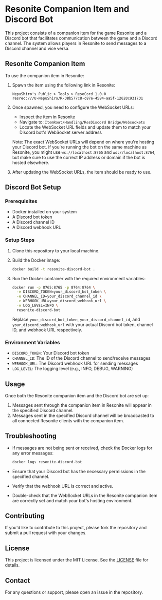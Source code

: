 # Resonite Companion Item and Discord Bot

This project consists of a companion item for the game Resonite and a Discord bot that facilitates communication between the game and a Discord channel. The system allows players in Resonite to send messages to a Discord channel and vice versa.

## Resonite Companion Item

To use the companion item in Resonite:

1. Spawn the item using the following link in Resonite:
   ```
   NepuShiro's Public > Tools > ResoCord 1.0.0
   resrec:///U-NepuShiro/R-38b577c8-c87e-4584-aa5f-12020c931731
   ```

2. Once spawned, you need to configure the WebSocket URLs:
   - Inspect the item in Resonite
   - Navigate to: `ItemRoot/Handling/ResDiscord Bridge/Websockets`
   - Locate the WebSocket URL fields and update them to match your Discord bot's WebSocket server address

   Note: The exact WebSocket URLs will depend on where you're hosting your Discord bot. If you're running the bot on the same machine as Resonite, you might use `ws://localhost:8765` and `ws://localhost:8764`, but make sure to use the correct IP address or domain if the bot is hosted elsewhere.

3. After updating the WebSocket URLs, the item should be ready to use.

## Discord Bot Setup

### Prerequisites

- Docker installed on your system
- A Discord bot token
- A Discord channel ID
- A Discord webhook URL

### Setup Steps

1. Clone this repository to your local machine.

2. Build the Docker image:
   ```bash
   docker build -t resonite-discord-bot .
   ```

3. Run the Docker container with the required environment variables:
   ```bash
   docker run -p 8765:8765 -p 8764:8764 \
     -e DISCORD_TOKEN=your_discord_bot_token \
     -e CHANNEL_ID=your_discord_channel_id \
     -e WEBHOOK_URL=your_discord_webhook_url \
     -e LOG_LEVEL=INFO \
     resonite-discord-bot
   ```

   Replace `your_discord_bot_token`, `your_discord_channel_id`, and `your_discord_webhook_url` with your actual Discord bot token, channel ID, and webhook URL respectively.

### Environment Variables

- `DISCORD_TOKEN`: Your Discord bot token
- `CHANNEL_ID`: The ID of the Discord channel to send/receive messages
- `WEBHOOK_URL`: The Discord webhook URL for sending messages
- `LOG_LEVEL`: The logging level (e.g., INFO, DEBUG, WARNING)

## Usage

Once both the Resonite companion item and the Discord bot are set up:

1. Messages sent through the companion item in Resonite will appear in the specified Discord channel.
2. Messages sent in the specified Discord channel will be broadcasted to all connected Resonite clients with the companion item.

## Troubleshooting

- If messages are not being sent or received, check the Docker logs for any error messages:
  ```bash
  docker logs resonite-discord-bot
  ```

- Ensure that your Discord bot has the necessary permissions in the specified channel.
- Verify that the webhook URL is correct and active.
- Double-check that the WebSocket URLs in the Resonite companion item are correctly set and match your bot's hosting environment.

## Contributing

If you'd like to contribute to this project, please fork the repository and submit a pull request with your changes.

## License

This project is licensed under the MIT License. See the [LICENSE](LICENSE) file for details.

## Contact

For any questions or support, please open an issue in the repository.
